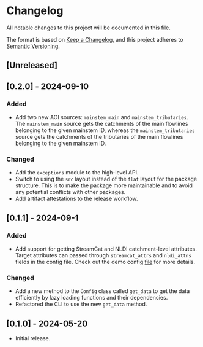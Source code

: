 # Changelog

All notable changes to this project will be documented in this file.

The format is based on [Keep a Changelog](https://keepachangelog.com/en/1.1.0/),
and this project adheres to [Semantic Versioning](https://semver.org/spec/v2.0.0.html).

## [Unreleased]

## [0.2.0] - 2024-09-10

### Added

- Add two new AOI sources: `mainstem_main` and `mainstem_tributaries`.
  The `mainstem_main` source gets the catchments of the main flowlines belonging
  to the given mainstem ID, whereas the `mainstem_tributaries` source gets the
  catchments of the tributaries of the main flowlines belonging to the given mainstem ID.

### Changed

- Add the `exceptions` module to the high-level API.
- Switch to using the `src` layout instead of the `flat` layout
  for the package structure. This is to make the package more
  maintainable and to avoid any potential conflicts with other
  packages.
- Add artifact attestations to the release workflow.

## [0.1.1] - 2024-09-1

### Added

- Add support for getting StreamCat and NLDI catchment-level attributes.
  Target attributes can passed through `streamcat_attrs` and `nldi_attrs`
  fields in the config file. Check out the
  demo config [file](https://github.com/hyriver/hysetter/blob/main/config_demo.yml)
  for more details.

### Changed

- Add a new method to the `Config` class called `get_data` to get the
  data efficiently by lazy loading functions and their dependencies.
- Refactored the CLI to use the new `get_data` method.

## [0.1.0] - 2024-05-20

- Initial release.

